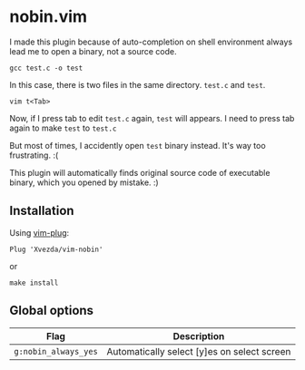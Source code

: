 # nobin.vim
I made this plugin because of auto-completion on shell environment always lead me to open a binary, not a source code.

`gcc test.c -o test`

In this case, there is two files in the same directory. `test.c` and `test`.

`vim t<Tab>`

Now, if I press tab to edit `test.c` again, `test` will appears.
I need to press tab again to make `test` to `test.c`

But most of times, I accidently open `test` binary instead.
It's way too frustrating. :(

This plugin will automatically finds original source code of executable binary, which you opened by mistake. :)

## Installation

Using [vim-plug](https://github.com/junegunn/vim-plug):

`Plug 'Xvezda/vim-nobin'`

or

`make install`


## Global options

| Flag               | Description                                 |
|--------------------|---------------------------------------------|
| `g:nobin_always_yes` | Automatically select [y]es on select screen |

